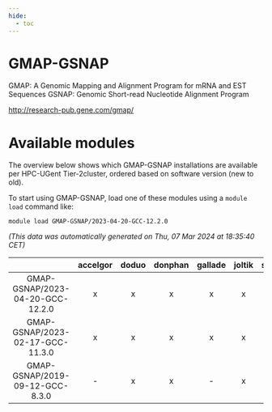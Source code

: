```yaml
---
hide:
  - toc
---
```


GMAP-GSNAP
==========


GMAP: A Genomic Mapping and Alignment Program for mRNA and EST Sequences GSNAP: Genomic Short-read Nucleotide Alignment Program

http://research-pub.gene.com/gmap/
# Available modules


The overview below shows which GMAP-GSNAP installations are available per HPC-UGent Tier-2cluster, ordered based on software version (new to old).

To start using GMAP-GSNAP, load one of these modules using a `module load` command like:

```shell
module load GMAP-GSNAP/2023-04-20-GCC-12.2.0
```

*(This data was automatically generated on Thu, 07 Mar 2024 at 18:35:40 CET)*  

| |accelgor|doduo|donphan|gallade|joltik|skitty|
| :---: | :---: | :---: | :---: | :---: | :---: | :---: |
|GMAP-GSNAP/2023-04-20-GCC-12.2.0|x|x|x|x|x|x|
|GMAP-GSNAP/2023-02-17-GCC-11.3.0|x|x|x|x|x|x|
|GMAP-GSNAP/2019-09-12-GCC-8.3.0|-|x|x|-|x|-|
